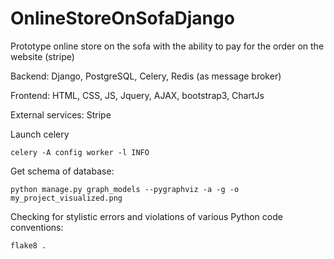 # OnlineStoreOnSofaDjango
Prototype online store on the sofa with the ability to pay for the order on the website (stripe)

Backend:
     Django, PostgreSQL, Celery, Redis (as message broker)

Frontend: 
    HTML, CSS, JS, Jquery, AJAX, bootstrap3, ChartJs

External services: Stripe

Launch celery

`celery -A config worker -l INFO`

Get schema of database:

`python manage.py graph_models --pygraphviz -a -g -o my_project_visualized.png`

Checking for stylistic errors and violations of various Python code conventions:

`flake8 .`